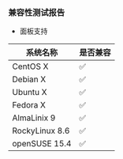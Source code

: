 ### 兼容性测试报告

- 面板支持

| 系统名称 | 是否兼容 |
| ------- | ------- |
| CentOS X |:white_check_mark:|
| Debian X |✅|
| Ubuntu X|✅|
| Fedora X |✅|
| AlmaLinix 9 |✅|
| RockyLinux 8.6 |✅|
| openSUSE 15.4 |✅|


